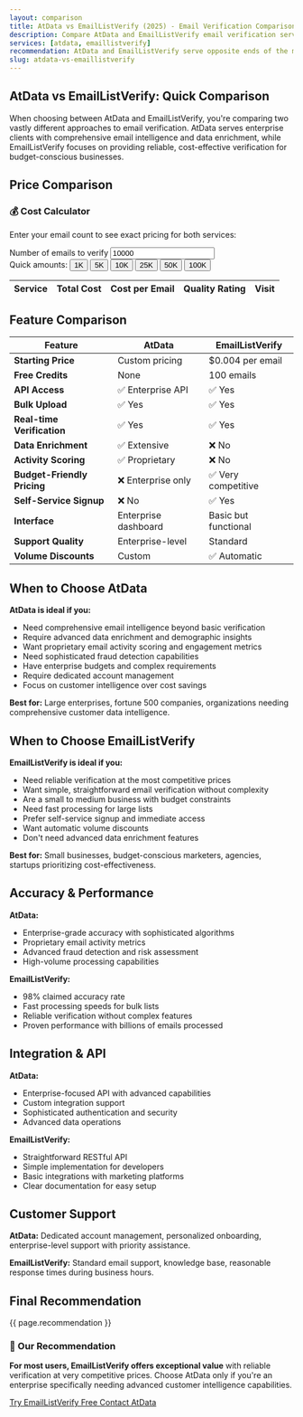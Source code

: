 ```yaml
---
layout: comparison
title: AtData vs EmailListVerify (2025) - Email Verification Comparison
description: Compare AtData and EmailListVerify email verification services. See pricing, features, accuracy rates, and which service is best for your needs.
services: [atdata, emaillistverify]
recommendation: AtData and EmailListVerify serve opposite ends of the market spectrum. AtData provides enterprise-level email intelligence with advanced data enrichment and custom pricing, ideal for large organizations needing comprehensive customer insights. EmailListVerify offers budget-friendly verification starting at $0.004 per email with reliable accuracy, making it perfect for cost-conscious businesses needing simple, effective email verification without advanced features.
slug: atdata-vs-emaillistverify
---
```


## AtData vs EmailListVerify: Quick Comparison

When choosing between AtData and EmailListVerify, you're comparing two vastly different approaches to email verification. AtData serves enterprise clients with comprehensive email intelligence and data enrichment, while EmailListVerify focuses on providing reliable, cost-effective verification for budget-conscious businesses.

## Price Comparison

<div class="bg-blue-50 border border-blue-200 rounded-lg p-6 mb-8 pricing-table">
<h3 class="text-lg font-bold text-blue-900 mb-3">💰 Cost Calculator</h3>
<p class="text-blue-800 mb-4">Enter your email count to see exact pricing for both services:</p>

<div class="flex flex-col sm:flex-row items-start sm:items-end gap-4 mb-4">
  <div class="flex-1">
    <label for="vs-email-count" class="block text-sm font-medium text-gray-700 mb-2">Number of emails to verify</label>
    <input type="number" id="vs-email-count"
           class="w-full px-3 py-2 border border-gray-300 rounded-md focus:outline-none focus:ring-2 focus:ring-blue-500 focus:border-transparent"
           placeholder="Enter email count" min="1" value="10000">
  </div>
</div>

<div class="flex flex-wrap gap-2 mb-6">
  <span class="text-sm text-gray-600">Quick amounts:</span>
  <button class="px-2 py-1 bg-white rounded text-xs text-blue-600 hover:bg-blue-50 border border-blue-200 transition-colors duration-200" onclick="setVsEmailCount(1000)">1K</button>
  <button class="px-2 py-1 bg-white rounded text-xs text-blue-600 hover:bg-blue-50 border border-blue-200 transition-colors duration-200" onclick="setVsEmailCount(5000)">5K</button>
  <button class="px-2 py-1 bg-white rounded text-xs text-blue-600 hover:bg-blue-50 border border-blue-200 transition-colors duration-200" onclick="setVsEmailCount(10000)">10K</button>
  <button class="px-2 py-1 bg-white rounded text-xs text-blue-600 hover:bg-blue-50 border border-blue-200 transition-colors duration-200" onclick="setVsEmailCount(25000)">25K</button>
  <button class="px-2 py-1 bg-white rounded text-xs text-blue-600 hover:bg-blue-50 border border-blue-200 transition-colors duration-200" onclick="setVsEmailCount(50000)">50K</button>
  <button class="px-2 py-1 bg-white rounded text-xs text-blue-600 hover:bg-blue-50 border border-blue-200 transition-colors duration-200" onclick="setVsEmailCount(100000)">100K</button>
</div>

<div class="overflow-x-auto">
  <table class="min-w-full divide-y divide-gray-200">
    <thead class="bg-gray-50">
      <tr>
        <th class="px-4 py-3 text-left text-xs font-medium text-gray-500 uppercase tracking-wider">Service</th>
        <th class="px-4 py-3 text-left text-xs font-medium text-gray-500 uppercase tracking-wider">Total Cost</th>
        <th class="px-4 py-3 text-left text-xs font-medium text-gray-500 uppercase tracking-wider">Cost per Email</th>
        <th class="px-4 py-3 text-left text-xs font-medium text-gray-500 uppercase tracking-wider">Quality Rating</th>
        <th class="px-4 py-3 text-left text-xs font-medium text-gray-500 uppercase tracking-wider">Visit</th>
      </tr>
    </thead>
    <tbody id="vs-comparison-results" class="bg-white divide-y divide-gray-200">
      <!-- Results populated by JavaScript -->
    </tbody>
  </table>
</div>
</div>

## Feature Comparison

| Feature | AtData | EmailListVerify |
|---------|--------|-----------------|
| **Starting Price** | Custom pricing | $0.004 per email |
| **Free Credits** | None | 100 emails |
| **API Access** | ✅ Enterprise API | ✅ Yes |
| **Bulk Upload** | ✅ Yes | ✅ Yes |
| **Real-time Verification** | ✅ Yes | ✅ Yes |
| **Data Enrichment** | ✅ Extensive | ❌ No |
| **Activity Scoring** | ✅ Proprietary | ❌ No |
| **Budget-Friendly Pricing** | ❌ Enterprise only | ✅ Very competitive |
| **Self-Service Signup** | ❌ No | ✅ Yes |
| **Interface** | Enterprise dashboard | Basic but functional |
| **Support Quality** | Enterprise-level | Standard |
| **Volume Discounts** | Custom | ✅ Automatic |

## When to Choose AtData

**AtData is ideal if you:**
- Need comprehensive email intelligence beyond basic verification
- Require advanced data enrichment and demographic insights
- Want proprietary email activity scoring and engagement metrics
- Need sophisticated fraud detection capabilities
- Have enterprise budgets and complex requirements
- Require dedicated account management
- Focus on customer intelligence over cost savings

**Best for:** Large enterprises, fortune 500 companies, organizations needing comprehensive customer data intelligence.

## When to Choose EmailListVerify

**EmailListVerify is ideal if you:**
- Need reliable verification at the most competitive prices
- Want simple, straightforward email verification without complexity
- Are a small to medium business with budget constraints
- Need fast processing for large lists
- Prefer self-service signup and immediate access
- Want automatic volume discounts
- Don't need advanced data enrichment features

**Best for:** Small businesses, budget-conscious marketers, agencies, startups prioritizing cost-effectiveness.

## Accuracy & Performance

**AtData:**
- Enterprise-grade accuracy with sophisticated algorithms
- Proprietary email activity metrics
- Advanced fraud detection and risk assessment
- High-volume processing capabilities

**EmailListVerify:**
- 98% claimed accuracy rate
- Fast processing speeds for bulk lists
- Reliable verification without complex features
- Proven performance with billions of emails processed

## Integration & API

**AtData:**
- Enterprise-focused API with advanced capabilities
- Custom integration support
- Sophisticated authentication and security
- Advanced data operations

**EmailListVerify:**
- Straightforward RESTful API
- Simple implementation for developers
- Basic integrations with marketing platforms
- Clear documentation for easy setup

## Customer Support

**AtData:** Dedicated account management, personalized onboarding, enterprise-level support with priority assistance.

**EmailListVerify:** Standard email support, knowledge base, reasonable response times during business hours.

## Final Recommendation

{{ page.recommendation }}

<div class="bg-gradient-to-r from-green-50 to-blue-50 border border-green-200 rounded-lg p-6 mt-8">
<h3 class="text-lg font-bold text-green-900 mb-3">🎯 Our Recommendation</h3>
<p class="text-green-800 mb-4"><strong>For most users, EmailListVerify offers exceptional value</strong> with reliable verification at very competitive prices. Choose AtData only if you're an enterprise specifically needing advanced customer intelligence capabilities.</p>
<div class="flex flex-col sm:flex-row gap-4">
  <a href="https://www.emaillistverify.com" class="inline-flex items-center justify-center px-6 py-3 bg-green-600 hover:bg-green-700 text-white font-semibold rounded-lg transition-colors duration-200 shadow-sm" data-track="true">
    Try EmailListVerify Free
  </a>
  <a href="https://www.atdata.com" class="inline-flex items-center justify-center px-6 py-3 bg-blue-600 hover:bg-blue-700 text-white font-semibold rounded-lg transition-colors duration-200 shadow-sm" data-track="true">
    Contact AtData
  </a>
</div>
</div>

<script>
(function() {
  const input = document.getElementById('vs-email-count');
  const resultsTable = document.getElementById('vs-comparison-results');

  // Service data for comparison
  const comparisonServices = [
    {
      name: 'AtData',
      slug: 'atdata',
      website: 'https://www.atdata.com',
      rating: 4,
      pricing: [] // Custom pricing - no standard tiers
    },
    {
      name: 'EmailListVerify',
      slug: 'emaillistverify',
      website: 'https://www.emaillistverify.com',
      rating: 2,
      pricing: [
        { size: 1000, price: 5, per_email: 0.0050 },
        { size: 5000, price: 17, per_email: 0.0034 },
        { size: 10000, price: 27, per_email: 0.0027 },
        { size: 25000, price: 54, per_email: 0.0022 },
        { size: 50000, price: 98, per_email: 0.0020 },
        { size: 100000, price: 186, per_email: 0.0019 },
        { size: 250000, price: 276, per_email: 0.0011 },
        { size: 500000, price: 356, per_email: 0.0007 },
        { size: 1000000, price: 474, per_email: 0.0005 }
      ]
    }
  ];

  window.setVsEmailCount = function(count) {
    input.value = count;
    updateVsCalculator();
  };

  function calculateServiceCost(service, emailCount) {
    if (!service.pricing || service.pricing.length === 0) {
      return { cost: null, perEmail: null };
    }

    let selectedTier = null;
    for (let tier of service.pricing) {
      if (emailCount <= tier.size) {
        selectedTier = tier;
        break;
      }
    }

    if (!selectedTier) {
      selectedTier = service.pricing[service.pricing.length - 1];
    }

    let cost;
    if (emailCount <= selectedTier.size) {
      cost = selectedTier.price;
    } else {
      cost = emailCount * selectedTier.per_email;
    }

    return {
      cost: cost,
      perEmail: cost / emailCount,
    };
  }

  function updateVsCalculator() {
    const emailCount = parseInt(input.value);
    if (!emailCount || emailCount <= 0) {
      resultsTable.innerHTML = '<tr><td colspan="5" class="px-6 py-4 text-center text-gray-500">Enter email count to compare</td></tr>';
      return;
    }

    const results = comparisonServices.map(service => {
      const result = calculateServiceCost(service, emailCount);
      return { ...service, ...result };
    });

    // Sort by cost, handling custom pricing
    results.sort((a, b) => {
      if (a.cost === null) return 1;
      if (b.cost === null) return -1;
      return a.cost - b.cost;
    });

    let html = '';
    results.forEach((result, index) => {
      const stars = '⭐'.repeat(result.rating) + '☆'.repeat(5 - result.rating);

      if (result.cost === null) {
        // AtData custom pricing
        html += `
          <tr class="hover:bg-gray-50">
            <td class="px-4 py-3">
              <div>
                <div class="font-medium text-gray-900">${result.name}</div>
              </div>
            </td>
            <td class="px-4 py-3">
              <span class="text-sm text-gray-600">Custom Quote</span>
            </td>
            <td class="px-4 py-3 text-gray-700">Contact Sales</td>
            <td class="px-4 py-3 text-gray-700">
              <span class="text-sm">${stars}</span>
              <span class="text-xs text-gray-500 ml-1">${result.rating}/5</span>
            </td>
            <td class="px-4 py-3">
              <a href="${result.website}" target="_blank" rel="noopener noreferrer" data-track="true"
                 class="inline-flex items-center px-3 py-1 bg-blue-600 hover:bg-blue-700 text-white text-xs font-medium rounded transition-colors duration-200">
                Contact Sales
              </a>
            </td>
          </tr>
        `;
      } else {
        const rowClass = index === 0 ? 'bg-green-50 border-l-4 border-green-400' : 'hover:bg-gray-50';
        const badge = index === 0 ? '<div class="mt-1"><span class="px-2 py-1 bg-green-100 text-green-800 text-xs rounded-full font-medium">💰 Best Value</span></div>' : '';

        html += `
          <tr class="${rowClass}">
            <td class="px-4 py-3">
              <div>
                <div class="font-medium text-gray-900">${result.name}</div>
                ${badge}
              </div>
            </td>
            <td class="px-4 py-3">
              <span class="text-lg font-bold ${index === 0 ? 'text-green-600' : 'text-gray-900'}">$${result.cost.toFixed(2)}</span>
            </td>
            <td class="px-4 py-3 text-gray-700">$${result.perEmail.toFixed(4)}</td>
            <td class="px-4 py-3 text-gray-700">
              <span class="text-sm">${stars}</span>
              <span class="text-xs text-gray-500 ml-1">${result.rating}/5</span>
            </td>
            <td class="px-4 py-3">
              <a href="${result.website}" target="_blank" rel="noopener noreferrer" data-track="true"
                 class="inline-flex items-center px-3 py-1 bg-blue-600 hover:bg-blue-700 text-white text-xs font-medium rounded transition-colors duration-200">
                Visit Site
              </a>
            </td>
          </tr>
        `;
      }
    });

    resultsTable.innerHTML = html;
  }

  input.addEventListener('input', updateVsCalculator);
  input.addEventListener('change', updateVsCalculator);

  // Initial calculation
  updateVsCalculator();
})();
</script>